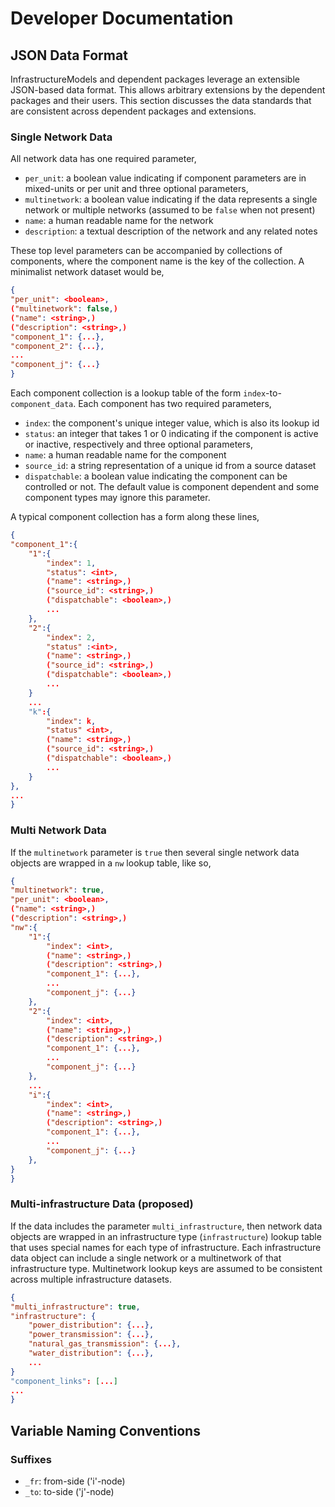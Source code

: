 # Developer Documentation

## JSON Data Format

InfrastructureModels and dependent packages leverage an extensible JSON-based data format.  This allows arbitrary extensions by the dependent packages and their users.  This section discusses the data standards that are consistent across dependent packages and extensions.

### Single Network Data

All network data has one required parameter,
* `per_unit`: a boolean value indicating if component parameters are in mixed-units or per unit
and three optional parameters,
* `multinetwork`: a boolean value indicating if the data represents a single network or multiple networks (assumed to be `false` when not present)
* `name`: a human readable name for the network
* `description`: a textual description of the network and any related notes

These top level parameters can be accompanied by collections of components, where the component name is the key of the collection.  A minimalist network dataset would be,

```json
{
"per_unit": <boolean>,
("multinetwork": false,)
("name": <string>,)
("description": <string>,)
"component_1": {...},
"component_2": {...},
...
"component_j": {...}
}
```


Each component collection is a lookup table of the form `index`-to-`component_data`.  Each component has two required parameters,
* `index`: the component's unique integer value, which is also its lookup id
* `status`: an integer that takes 1 or 0 indicating if the component is active or inactive, respectively
and three optional parameters,
* `name`: a human readable name for the component
* `source_id`: a string representation of a unique id from a source dataset
* `dispatchable`: a boolean value indicating the component can be controlled or not.  The default value is component dependent and some component types may ignore this parameter.

A typical component collection has a form along these lines,

```json
{
"component_1":{
    "1":{
        "index": 1,
        "status": <int>,
        ("name": <string>,)
        ("source_id": <string>,)
        ("dispatchable": <boolean>,)
        ...
    },
    "2":{
        "index": 2,
        "status" :<int>,
        ("name": <string>,)
        ("source_id": <string>,)
        ("dispatchable": <boolean>,)
        ...
    }
    ...
    "k":{
        "index": k,
        "status" <int>,
        ("name": <string>,)
        ("source_id": <string>,)
        ("dispatchable": <boolean>,)
        ...
    }
},
...
}
```


### Multi Network Data

If the `multinetwork` parameter is `true` then several single network data objects are wrapped in a `nw` lookup table, like so,

```json
{
"multinetwork": true,
"per_unit": <boolean>,
("name": <string>,)
("description": <string>,)
"nw":{
    "1":{
        "index": <int>,
        ("name": <string>,)
        ("description": <string>,)
        "component_1": {...},
        ...
        "component_j": {...}
    },
    "2":{
        "index": <int>,
        ("name": <string>,)
        ("description": <string>,)
        "component_1": {...},
        ...
        "component_j": {...}
    },
    ...
    "i":{
        "index": <int>,
        ("name": <string>,)
        ("description": <string>,)
        "component_1": {...},
        ...
        "component_j": {...}
    },
}
}
```


### Multi-infrastructure Data (proposed)

If the data includes the parameter `multi_infrastructure`, then network data objects are wrapped in an infrastructure type (`infrastructure`) lookup table that uses special names for each type of infrastructure. Each infrastructure data object can include a single network or a multinetwork of that infrastructure type. Multinetwork lookup keys are assumed to be consistent across multiple infrastructure datasets.

```json
{
"multi_infrastructure": true,
"infrastructure": {
    "power_distribution": {...},
    "power_transmission": {...},
    "natural_gas_transmission": {...},
    "water_distribution": {...},
    ...
}
"component_links": [...]
...
}
```

## Variable Naming Conventions

### Suffixes

- `_fr`: from-side ('i'-node)
- `_to`: to-side ('j'-node)
